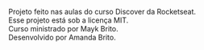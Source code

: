 Projeto feito nas aulas do curso Discover da Rocketseat.<br>
Esse projeto está sob a licença MIT.<br>
Curso ministrado por Mayk Brito.<br>
Desenvolvido por Amanda Brito.
